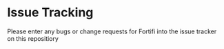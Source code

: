 # Issue Tracking

Please enter any bugs or change requests for Fortifi into the issue tracker on this repositiory
